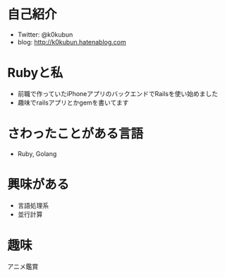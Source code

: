 # 自己紹介
- Twitter: @k0kubun
- blog: http://k0kubun.hatenablog.com

# Rubyと私
- 前職で作っていたiPhoneアプリのバックエンドでRailsを使い始めました
- 趣味でrailsアプリとかgemを書いてます

# さわったことがある言語
- Ruby, Golang

# 興味がある
- 言語処理系
- 並行計算

# 趣味
アニメ鑑賞
